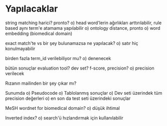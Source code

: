 # Yapılacaklar
string matching harici? pronto?
	o) head word'lerin ağırlıkları arttırılabilir, rule based aynı term'e atamama yapılabilir
	o) ontology distance, pronto
	o) word embedding (biomedical domain)

exact match'te vs bir şey bulunamazsa ne yapılacak?
	o) satır hiç konulmayabilir

birden fazla term_id verilebiliyor mu?
	o) denenecek
	
bütün sonuçlar evaluation tool? dev set? f-score, precision?
	o) precision verilecek

Rızanın mailinden bir şey çıkar mı?

Sunumda
    o) Pseudocode
    o) Tablolanmış sonuçlar
        o) Dev seti üzerindek tüm precision değerleri
        o) en son da test seti üzerindeki sonuçlar

MeSH wordnet for biomedical domain?
	o) düşük ihtimal

Inverted index?
	o) search'ü hızlandırmak için kullanılabilir

